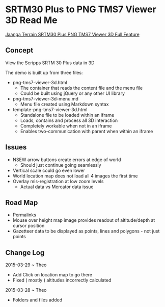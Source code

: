 SRTM30 Plus to PNG TMS7 Viewer 3D Read Me
===

<span style=display:none; >[View as web page]( http://jaanga.github.io/terrain-srtm30-plus-viewers/terrain-srtm30-plus-viewers.html "view the files as apps." ) <input value="<< You are here" size=15 style="font:bold 11pt monospace;border-width:0;" ></span>  

[Jaanga Terrain SRTM30 Plus PNG TMS7 Viewer 3D Full Feature]( http://jaanga.github.io/terrain-srtm30-plus-viewers/png-tms7-viewer-3d-features/r1/png-tms7-viewer-3d.html )

## Concept

View the Scripps SRTM 30 Plus data in 3D


The demo is built up from three files:

* png-tms7-viewer-3d.html
	* The container that reads the content file and the menu file
	* Could be built using jQuery or any other UI library
* png-tms7-viewer-3d-menu.md
	* Menu file created using Markdown syntax
* template-png-tms7-viewer-3d.html
	* Standalone file to be loaded within an iframe
	* Loads, contains and process all 3D interaction
	* Completely workable when not in an iframe
	* Enables two-communication with parent when within an iframe
 
## Issues

* NSEW arrow buttons create errors at edge of world
	* Should just continue going seamlessly
* Vertical scale could go even lower
* World location map does not load all 4 images the first time
* Overlay mis-registration at low zoom levels
	* Actual data vs Mercator data issue


## Road Map

* Permalinks
* Mouse over height map image provides readout of altitude/depth at cursor position
* Gazetteer data to be displayed as points, lines and polygons - not just points


## Change Log

2015-03-29 ~ Theo

* Add Click on location map to go there
* Fixed ( mostly ) altitudes incorrectly calculated 

2015-03-28 ~ Theo

* Folders and files added